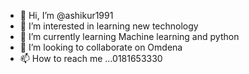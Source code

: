 - 👋 Hi, I’m @ashikur1991
- 👀 I’m interested in learning new technology
- 🌱 I’m currently learning Machine learning and python
- 💞️ I’m looking to collaborate on Omdena
- 📫 How to reach me ...0181653330

<!---
ashikur1991/ashikur1991 is a ✨ special ✨ repository because its `README.md` (this file) appears on your GitHub profile.
You can click the Preview link to take a look at your changes.
--->
